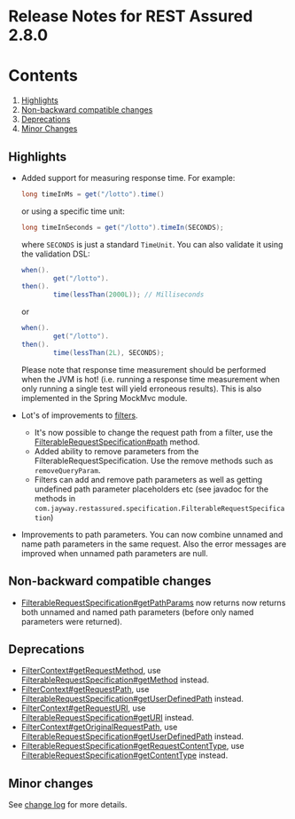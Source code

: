 # Release Notes for REST Assured 2.8.0 #

# Contents
1. [Highlights](#highlights)
1. [Non-backward compatible changes](#non-backward-compatible-changes)
1. [Deprecations](#deprecations)
1. [Minor Changes](#minor-changes)

## Highlights ##
* Added support for measuring response time. For example:

  ```java
  long timeInMs = get("/lotto").time()
  ```
  
  or using a specific time unit:

  ```java
  long timeInSeconds = get("/lotto").timeIn(SECONDS);
  ```

  where `SECONDS` is just a standard `TimeUnit`. You can also validate it using the validation DSL:

  ```java
  when().
          get("/lotto").
  then().
          time(lessThan(2000L)); // Milliseconds
  ```
  
  or

  ```java
  when().
          get("/lotto").
  then().
          time(lessThan(2L), SECONDS);
  ```

  Please note that response time measurement should be performed when the JVM is hot! (i.e. running a response time measurement when only running a single test will yield erroneous results). This is also implemented in the Spring MockMvc module.
* Lot's of improvements to [filters](https://github.com/jayway/rest-assured/wiki/Usage#filters). 
  * It's now possible to change the request path from a filter, use the [FilterableRequestSpecification#path](http://static.javadoc.io/com.jayway.restassured/rest-assured/2.8.0/com/jayway/restassured/specification/FilterableRequestSpecification.html#path-java.lang.String-) method.
  * Added ability to remove parameters from the FilterableRequestSpecification. Use the remove methods such as `removeQueryParam`.
  * Filters can add and remove path parameters as well as getting undefined path parameter placeholders etc (see javadoc for the methods in `com.jayway.restassured.specification.FilterableRequestSpecification`)
* Improvements to path parameters. You can now combine unnamed and name path parameters in the same request. Also the error messages are improved when unnamed path parameters are null.

## Non-backward compatible changes ##
* [FilterableRequestSpecification#getPathParams](http://static.javadoc.io/com.jayway.restassured/rest-assured/2.8.0/com/jayway/restassured/specification/FilterableRequestSpecification.html#getPathParams--) now returns now returns both unnamed and named path parameters (before only named parameters were returned).

## Deprecations
* [FilterContext#getRequestMethod](http://static.javadoc.io/com.jayway.restassured/rest-assured/2.8.0/com/jayway/restassured/filter/FilterContext.html#getRequestMethod--), use [FilterableRequestSpecification#getMethod](http://static.javadoc.io/com.jayway.restassured/rest-assured/2.8.0/com/jayway/restassured/specification/FilterableRequestSpecification.html#getMethod--) instead. 
* [FilterContext#getRequestPath](http://static.javadoc.io/com.jayway.restassured/rest-assured/2.8.0/com/jayway/restassured/filter/FilterContext.html#getRequestPath--), use [FilterableRequestSpecification#getUserDefinedPath](http://static.javadoc.io/com.jayway.restassured/rest-assured/2.8.0/com/jayway/restassured/specification/FilterableRequestSpecification.html#getUserDefinedPath--) instead.
* [FilterContext#getRequestURI](http://static.javadoc.io/com.jayway.restassured/rest-assured/2.8.0/com/jayway/restassured/filter/FilterContext.html#getRequestURI--), use [FilterableRequestSpecification#getURI](http://static.javadoc.io/com.jayway.restassured/rest-assured/2.8.0/com/jayway/restassured/specification/FilterableRequestSpecification.html#getURI--) instead.
* [FilterContext#getOriginalRequestPath](http://static.javadoc.io/com.jayway.restassured/rest-assured/2.8.0/com/jayway/restassured/filter/FilterContext.html#getOriginalRequestPath--), use [FilterableRequestSpecification#getUserDefinedPath](http://static.javadoc.io/com.jayway.restassured/rest-assured/2.8.0/com/jayway/restassured/specification/FilterableRequestSpecification.html#getUserDefinedPath--) instead.
* [FilterableRequestSpecification#getRequestContentType](http://static.javadoc.io/com.jayway.restassured/rest-assured/2.8.0/com/jayway/restassured/specification/FilterableRequestSpecification.html#getRequestContentType--), use [FilterableRequestSpecification#getContentType](http://static.javadoc.io/com.jayway.restassured/rest-assured/2.8.0/com/jayway/restassured/specification/FilterableRequestSpecification.html#getContentType--) instead.


## Minor changes ##
See [change log](http://github.com/jayway/rest-assured/raw/master/changelog.txt) for more details.